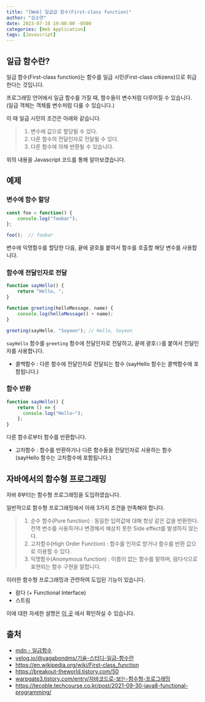 ```yaml
---
title: "[Web] 일급급 함수(First-class function)"
author: "김소연"
date: 2023-07-10 19:00:00 -0500
categories: [Web Application]
tags: [Javascript]
---
```




## 일급 함수란?

일급 함수(First-class function)는 함수를 일급 시민(First-class citizens)으로 취급한다는 것입니다.

프로그래밍 언어에서 일급 함수를 가질 때, 함수들이 변수처럼 다루어질 수 있습니다.
(일급 객체는 객체를 변수처럼 다룰 수 있습니다.)



이 때 일급 시민의 조건은 아래와 같습니다.

> 1. 변수에 값으로 할당될 수 있다.
> 2. 다른 함수의 전달인자로 전달될 수 있다.
> 3. 다른 함수에 의해 반환될 수 있습니다.



위의 내용을 Javascript 코드를 통해 알아보겠습니다.



## 예제

### 변수에 함수 할당

```javascript
const foo = function() {
	console.log("foobar");
};

foo();	// foobar
```

변수에 익명함수를 할당한 다음, 끝에 괄호를 붙여서 함수를 호출할 해당 변수를 사용합니다.



### 함수에 전달인자로 전달

```javascript
function sayHello() {
	return "Hello, ";
}

function greeting(helloMessage, name) {
	console.log(helloMessage() + name);
}

greeting(sayHello, "Soyeon"); // Hello, Soyeon
```

`sayHello` 함수를 `greeting` 함수에 전달인자로 전달하고, 끝에 괄호`()`를 붙여서 전달인자를 사용합니다.

- 콜백함수 : 다른 함수에 전달인자로 전달되는 함수 
  (sayHello 함수는 콜백함수에 포함됩니다.)



### 함수 반환

```javascript
function sayHello() {
    return () => {
      console.log("Hello~");
    };
}
```

다른 함수로부터 함수를 반환합니다.

- 고차함수 : 함수를 반환하거나 다른 함수들을 전달인자로 사용하는 함수  
  (sayHello 함수는 고차함수에 포함됩니다.)



## 자바에서의 함수형 프로그래밍

자바 8부터는 함수형 프로그래밍을 도입하였습니다.

일반적으로 함수형 프로그래밍에서 아래 3가지 조건을 만족해야 합니다.

> 1. 순수 함수(Pure function) : 동일한 입력값에 대해 항상 같은 값을 반환한다. 전역 변수를 사용하거나 변경해서 예상치 못한 Side effect를 발생하지 않는다.
> 2. 고차함수(High Order Function) : 함수를 인자로 받거나 함수를 반환 값으로 이용할 수 있다.
> 3. 익명함수(Anonymous function) : 이름이 없는 함수를 말하며, 람다식으로 표현되는 함수 구현을 말합니다.



이러한 함수형 프로그래밍과 관련하여 도입된 기능이 있습니다.

- 람다 (+ Functional Interface)
- 스트림

이에 대한 자세한 설명은 [이 곳](https://km-so-yeon.github.io/posts/Language-Lambda-Stream/) 에서 확인하실 수 있습니다.



## 출처

- [mdn - 일급함수](https://developer.mozilla.org/ko/docs/Glossary/First-class_Function)
- [velog.io/@vagabondms/기술-스터디-일급-함수란](https://velog.io/@vagabondms/%EA%B8%B0%EC%88%A0-%EC%8A%A4%ED%84%B0%EB%94%94-%EC%9D%BC%EA%B8%89-%ED%95%A8%EC%88%98%EB%9E%80)
- https://en.wikipedia.org/wiki/First-class_function
- https://breakout-theworld.tistory.com/50
- [warpgate3.tistory.com/entry/자바코드로-보는-함수형-프로그래밍](https://warpgate3.tistory.com/entry/%EC%9E%90%EB%B0%94%EC%BD%94%EB%93%9C%EB%A1%9C-%EB%B3%B4%EB%8A%94-%ED%95%A8%EC%88%98%ED%98%95-%ED%94%84%EB%A1%9C%EA%B7%B8%EB%9E%98%EB%B0%8D-Functional-Programming-in-Java)
- https://tecoble.techcourse.co.kr/post/2021-09-30-java8-functional-programming/